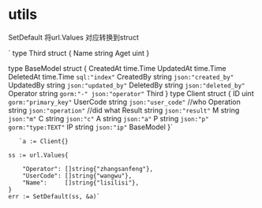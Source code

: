 # utils

SetDefault
将url.Values 对应转换到struct


`
type Third struct {
	Name string
	Aget uint
}

type BaseModel struct {
	CreatedAt time.Time
	UpdatedAt time.Time
	DeletedAt time.Time `sql:"index"`
	CreatedBy string    `json:"created_by"`
	UpdatedBy string    `json:"updated_by"`
	DeletedBy string    `json:"deleted_by"`
	Operator  string    `gorm:"-" json:"operator"`
	Third
}
type Client struct {
	ID        uint   `gorm:"primary_key"`
	UserCode  string `json:"user_code"` //who
	Operation string `json:"operation"` //did what
	Result    string `json:"result"`
	M         string `json:"m"`
	C         string `json:"c"`
	A         string `json:"a"`
	P         string `json:"p" gorm:"type:TEXT"`
	IP        string `json:"ip"`
	BaseModel
}`

	   `a := Client{}

	ss := url.Values{

		"Operator": []string{"zhangsanfeng"},
		"UserCode": []string{"wangwu"},
		"Name":     []string{"lisilisi"},
	}
	err := SetDefault(ss, &a)`
